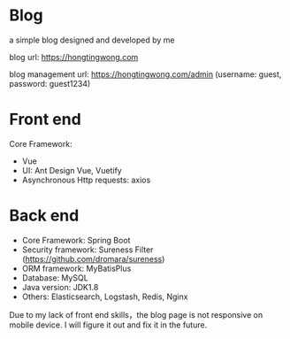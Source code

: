 # Blog
a simple blog designed and developed by me

blog url: https://hongtingwong.com 

blog management url: https://hongtingwong.com/admin   (username: guest, password: guest1234)


# Front end

Core Framework:
- Vue
- UI: Ant Design Vue, Vuetify
- Asynchronous Http requests: axios 

# Back end

- Core Framework: Spring Boot
- Security framework: Sureness Filter (https://github.com/dromara/sureness) 
- ORM framework: MyBatisPlus
- Database: MySQL
- Java version: JDK1.8
- Others: Elasticsearch, Logstash, Redis, Nginx


Due to my lack of front end skills，the blog page is not responsive on mobile device. I will figure it out and fix it in the future.
